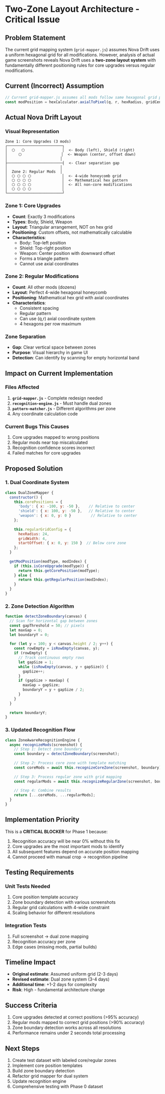 # Two-Zone Layout Architecture - Critical Issue

## Problem Statement

The current grid mapping system (`grid-mapper.js`) assumes Nova Drift uses a uniform hexagonal grid for all modifications. However, analysis of actual game screenshots reveals Nova Drift uses a **two-zone layout system** with fundamentally different positioning rules for core upgrades versus regular modifications.

## Current (Incorrect) Assumption

```javascript
// Current grid-mapper.js assumes all mods follow same hexagonal grid pattern
const modPosition = hexCalculator.axialToPixel(q, r, hexRadius, gridCenter);
```

## Actual Nova Drift Layout

### Visual Representation
```
Zone 1: Core Upgrades (3 mods)
┌─────────────────────────┐
│  ⬡   ⬡                 │  <- Body (left), Shield (right)
│     ⬡                  │  <- Weapon (center, offset down)
│                        │
├─────────────────────────┤  <- Clear separation gap
│                        │
│  Zone 2: Regular Mods  │
│  ⬡ ⬡ ⬡ ⬡              │  <- 4-wide honeycomb grid
│  ⬡ ⬡ ⬡ ⬡              │  <- Mathematical hex pattern
│  ⬡ ⬡ ⬡ ⬡              │  <- All non-core modifications
│  ⬡ ⬡ ⬡ ⬡              │
└─────────────────────────┘
```

### Zone 1: Core Upgrades
- **Count**: Exactly 3 modifications
- **Types**: Body, Shield, Weapon
- **Layout**: Triangular arrangement, NOT on hex grid
- **Positioning**: Custom offsets, not mathematically calculable
- **Characteristics**:
  - Body: Top-left position
  - Shield: Top-right position  
  - Weapon: Center position with downward offset
  - Forms a triangle pattern
  - Cannot use axial coordinates

### Zone 2: Regular Modifications
- **Count**: All other mods (dozens)
- **Layout**: Perfect 4-wide hexagonal honeycomb
- **Positioning**: Mathematical hex grid with axial coordinates
- **Characteristics**:
  - Consistent spacing
  - Regular pattern
  - Can use (q,r) axial coordinate system
  - 4 hexagons per row maximum

### Zone Separation
- **Gap**: Clear vertical space between zones
- **Purpose**: Visual hierarchy in game UI
- **Detection**: Can identify by scanning for empty horizontal band

## Impact on Current Implementation

### Files Affected
1. **`grid-mapper.js`** - Complete redesign needed
2. **`recognition-engine.js`** - Must handle dual zones
3. **`pattern-matcher.js`** - Different algorithms per zone
4. Any coordinate calculation code

### Current Bugs This Causes
1. Core upgrades mapped to wrong positions
2. Regular mods near top miscalculated
3. Recognition confidence scores incorrect
4. Failed matches for core upgrades

## Proposed Solution

### 1. Dual Coordinate System

```javascript
class DualZoneMapper {
  constructor() {
    this.corePositions = {
      'body': { x: -100, y: -50 },    // Relative to center
      'shield': { x: 100, y: -50 },   // Relative to center
      'weapon': { x: 0, y: 0 }         // Relative to center
    };
    
    this.regularGridConfig = {
      hexRadius: 24,
      gridWidth: 4,
      startOffset: { x: 0, y: 150 }  // Below core zone
    };
  }
  
  getModPosition(modType, modIndex) {
    if (this.isCoreUpgrade(modType)) {
      return this.getCorePosition(modType);
    } else {
      return this.getRegularPosition(modIndex);
    }
  }
}
```

### 2. Zone Detection Algorithm

```javascript
function detectZoneBoundary(canvas) {
  // Scan for horizontal gap between zones
  const gapThreshold = 50; // pixels
  let maxGap = 0;
  let boundaryY = 0;
  
  for (let y = 100; y < canvas.height / 2; y++) {
    const rowEmpty = isRowEmpty(canvas, y);
    if (rowEmpty) {
      // Track continuous empty rows
      let gapSize = 1;
      while (isRowEmpty(canvas, y + gapSize)) {
        gapSize++;
      }
      if (gapSize > maxGap) {
        maxGap = gapSize;
        boundaryY = y + gapSize / 2;
      }
    }
  }
  
  return boundaryY;
}
```

### 3. Updated Recognition Flow

```javascript
class ZoneAwareRecognitionEngine {
  async recognizeMods(screenshot) {
    // Step 1: Detect zone boundary
    const boundary = detectZoneBoundary(screenshot);
    
    // Step 2: Process core zone with template matching
    const coreMods = await this.recognizeCoreZone(screenshot, boundary);
    
    // Step 3: Process regular zone with grid mapping
    const regularMods = await this.recognizeRegularZone(screenshot, boundary);
    
    // Step 4: Combine results
    return [...coreMods, ...regularMods];
  }
}
```

## Implementation Priority

This is a **CRITICAL BLOCKER** for Phase 1 because:
1. Recognition accuracy will be near 0% without this fix
2. Core upgrades are the most important mods to identify
3. All subsequent features depend on accurate position mapping
4. Cannot proceed with manual crop → recognition pipeline

## Testing Requirements

### Unit Tests Needed
1. Core position template accuracy
2. Zone boundary detection with various screenshots
3. Regular grid calculations with 4-wide constraint
4. Scaling behavior for different resolutions

### Integration Tests
1. Full screenshot → dual zone mapping
2. Recognition accuracy per zone
3. Edge cases (missing mods, partial builds)

## Timeline Impact

- **Original estimate**: Assumed uniform grid (2-3 days)
- **Revised estimate**: Dual zone system (3-4 days)
- **Additional time**: +1-2 days for complexity
- **Risk**: High - fundamental architecture change

## Success Criteria

1. Core upgrades detected at correct positions (>95% accuracy)
2. Regular mods mapped to correct grid positions (>90% accuracy)
3. Zone boundary detection works across all resolutions
4. Performance remains under 2 seconds total processing

## Next Steps

1. Create test dataset with labeled core/regular zones
2. Implement core position templates
3. Build zone boundary detection
4. Refactor grid mapper for dual system
5. Update recognition engine
6. Comprehensive testing with Phase 0 dataset